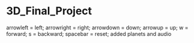 # 3D_Final_Project
arrowleft = left;
arrowright = right;
arrowdown = down;
arrowup = up;
w = forward;
s = backward;
spacebar = reset;
added planets and audio


